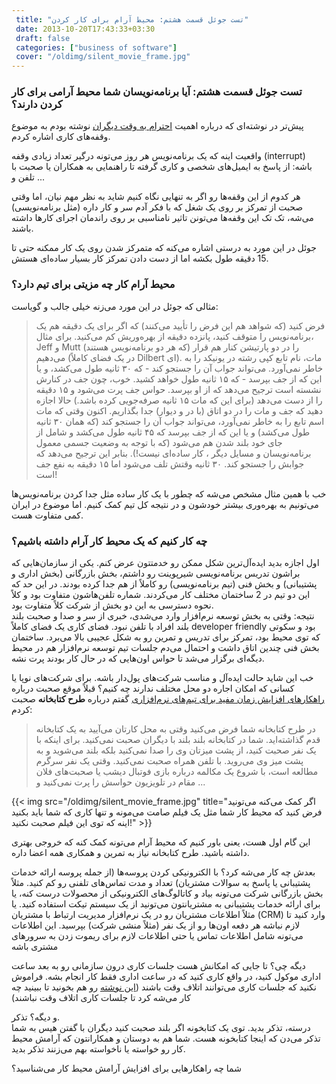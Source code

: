 ```yaml
---
 title: "تست جوئل قسمت هشتم: محیط آرام برای کار کردن" 
 date: 2013-10-20T17:43:33+03:30
 draft: false 
 categories: ["business of software"]
 cover: "/oldimg/silent_movie_frame.jpg"
---
```


### تست جوئل قسمت هشتم: آیا برنامه‌نویسان شما محیط آرامی برای کار کردن دارند؟



پیش‌تر در نوشته‌ای که درباره اهمیت [احترام به وقت دیگران](/post/9-مهارت-های-کار-تیمی-نرم-افزار-قسمت-سوم--احترام-به-وقت-دیگران/) نوشته بودم به موضوع وقفه‌های کاری اشاره کردم.



واقعیت اینه که یک برنامه‌نویس هر روز می‌تونه درگیر تعداد زیادی وقفه (interrupt) باشه: از پاسخ به ایمیل‌های شخصی و کاری گرفته تا راهنمایی به همکاران یا صحبت با تلفن و ...



هر کدوم از این وقفه‌ها رو اگر به تنهایی نگاه کنیم شاید به نظر مهم نیان، اما وقتی صحبت از تمرکز بر روی یک شغل که با فکر آدم سر و کار داره (مثل برنامه‌نویسی) می‌شه، تک تک این وقفه‌ها می‌تونن تاثیر نامناسبی بر روی راندمان اجرای کارها داشته باشند.



جوئل در این مورد به درستی اشاره می‌کنه که متمرکز شدن روی یک کار ممکنه حتی تا 15 دقیقه طول بکشه اما از دست دادن تمرکز کار بسیار ساده‌ای هستش.



### محیط آرام کار چه مزیتی برای تیم دارد؟



مثالی که جوئل در این مورد می‌زنه خیلی جالب و گویاست:



> فرض کنید (که شواهد هم این فرض را تأیید می‌کنند) که اگر برای یک دقیقه هم یک برنامه‌نویس را متوقف کنید، پانزده دقیقه از بهره‌وریش کم می‌کنید. برای مثال، Jeff‌ و Mutt (که هر دو برنامه‌نویس هستند) را در دو پارتیشن کنار هم قرار می‌دهیم (در یک فضای کاملاً Dilbert ای). مات، نام تابع کپی رشته در یونیکد را به خاطر نمی‌آورد. می‌تواند جواب آن را جستجو کند - که ۳۰ ثانیه طول می‌کشد، و یا این که از جف بپرسد - که ۱۵ ثانیه طول خواهد کشید. خوب، چون جف در کنارش نشسته است ترجیح می‌دهد که از او بپرسد. حواس جف پرت می‌شود و ۱۵ دقیقه را از دست می‌دهد (برای این که مات ۱۵ ثانیه صرفه‌جویی کرده باشد.)
حالا اجازه دهید که جف و مات را در دو اتاق (با در و دیوار)‌ جدا بگذاریم. اکنون وقتی که مات اسم تابع را به خاطر نمی‌آورد، می‌تواند جواب آن را جستجو کند (که همان ۳۰ ثانیه طول می‌کشد)‌ و یا این که از جف بپرسد که ۴۵ ثانیه طول می‌کشد و شامل از جای خود بلند شدن هم می‌شود (که با توجه به وضعیت جسمی معمول برنامه‌نویسان و مسایل ديگر ‌، کار ساده‌ای نیست!). بنابر این ترجیح می‌دهد که جوابش را جستجو کند. ۳۰ ثانیه وقتش تلف می‌شود اما ۱۵ دقیقه به نفع جف است!



خب با همین مثال مشخص می‌شه که چطور با یک کار ساده مثل جدا کردن برنامه‌نویس‌ها می‌تونیم به بهره‌وری بیشتر خودشون و در نتیجه کل تیم کمک کنیم. اما موضوع در ایران کمی متفاوت هست.



### چه کار کنیم که یک محیط کار آرام داشته باشیم؟



اول اجازه بدید ایده‌آل‌ترین شکل ممکن رو خدمتتون عرض کنم. یکی از سازمان‌هایی که براشون تدریس برنامه‌نویسی شیرپوینت رو داشتم، بخش بازرگانی (بخش اداری و پشتیبانی) و بخش فنی (تیم برنامه‌نویسی) رو کاملاً از هم جدا کرده بودند. در این حد که این دو تیم در 2 ساختمان مختلف کار می‌کردند. شماره تلفن‌هاشون متفاوت بود و کلاً نحوه دسترسی به این دو بخش از شرکت کلاً متفاوت بود.   
نتیجه: وقتی به بخش توسعه نرم‌افزار وارد می‌شدی، خبری از سر و صدا و صحبت بلند بلند افراد با تلفن نبود. فضای کاری یک فضای کاملاً developer friendly بود و سکوتی که توی محیط بود، تمرکز برای تدریس و تمرین رو به شکل عجیبی بالا می‌برد. ساختمان بخش فنی چندین اتاق داشت و احتمال می‌دم جلسات تیم توسعه نرم‌افزار هم در محیط دیگه‌ای برگزار می‌شد تا حواس اون‌هایی که در حال کار بودند پرت نشه.



خب این شاید حالت ایده‌‌آل و مناسب شرکت‌های پول‌دار باشه. برای شرکت‌های نوپا یا کسانی که امکان اجاره دو محل مختلف ندارند چه کنیم؟ قبلاً موقع صحبت درباره [راهکارهای افزایش زمان مفید برای تیم‌های نرم‌افزاری](/post/20-راهکارهایی-برای-افزایش-زمان-مفید-در-تیم-های-نرم-افزاری/) گفتم درباره **طرح کتابخانه** صحبت کردم:



> در طرح کتابخانه شما فرض می‌کنید وقتی به محل کارتان می‌آیید به یک کتابخانه قدم گذاشته‌اید. شما در کتابخانه بلند بلند با دیگران صحبت نمی‌کنید. برای اینکه با یک نفر صحبت کنید، از پشت میزتان وی را صدا نمی‌کنید بلکه بلند می‌شوید و به پشت میز وی می‌روید. با تلفن همراه صحبت نمی‌کنید. وقتی یک نفر سرگرم مطالعه است، با شروع یک مکالمه درباره بازی فوتبال دیشب یا صحبت‌های فلان مقام در تلویزیون حواسش را پرت نمی‌کنید و ...


{{< img src="/oldimg/silent_movie_frame.jpg" title="اگر کمک می‌کنه می‌تونید فرض کنید که محیط کار شما مثل یک فیلم صامت می‌مونه و تنها کاری که شما باید بکنید اینه که توی این فیلم صحبت نکنید!" >}}



این گام اول هست، یعنی باور کنیم که محیط آرام می‌تونه کمک کنه که خروجی بهتری داشته باشید. طرح کتابخانه نیاز به تمرین و همکاری همه اعضا داره.



بعدش چه کار می‌شه کرد؟ با الکترونیکی کردن پروسه‌ها (از جمله پروسه ارائه خدمات پشتیبانی یا پاسخ به سوالات مشتریان) تعداد و مدت تماس‌های تلفنی رو کم کنید. مثلاً بخش بازرگانی شرکت می‌تونه بیاد و کاتالوگ‌های الکترونیکی از محصولات درست کنه، یا برای ارائه خدمات پشتیبانی به مشتریانتون می‌تونید از یک سیستم تیکت استفاده کنید. یا مثلاً اطلاعات مشتریان رو در یک نرم‌افزار مدیریت ارتباط با مشتریان (CRM) وارد کنید تا لازم نباشه هر دفعه اون‌ها رو از یک نفر (مثلاً منشی شرکت) بپرسید. این اطلاعات می‌تونه شامل اطلاعات تماس یا حتی اطلاعات لازم برای ریموت زدن به سرورهای مشتری باشه



دیگه چی؟ تا جایی که امکانش هست جلسات کاری درون سازمانی رو به بعد ساعت اداری موکول کنید، در واقع کاری کنید که در ساعت اداری فقط کار انجام بشه. فراموش نکنید که جلسات کاری می‌توانند اتلاف وقت باشند ([این نوشته](/post/11-چرا-جلسات-کاری-نرم-افزاری-می-توانند-اتلاف-وقت-باشند-و-چه-کار-کنیم-که-نباشند/) رو هم بخونید تا ببینید چه کار می‌شه کرد تا جلسات کاری اتلاف وقت نباشند)



و دیگه؟ تذکر.  
درسته، تذکر بدید. توی یک کتابخونه اگر بلند صحبت کنید دیگران با گفتن هیس به شما تذکر می‌دن که اینجا کتابخونه هست. شما هم به دوستان و همکارانتون که آرامش محیط کار رو خواسته یا ناخواسته بهم می‌زنند تذکر بدید.



شما چه راهکارهایی برای افزایش آرامش محیط کار می‌شناسید؟

